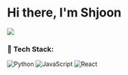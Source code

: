 # Hi there, I'm Shjoon
![](https://media.giphy.com/media/m0dmKBkncVETJv2h0S/giphy.gif?cid=790b7611nfz7doppf9aw708k140x9qf1cj221lzwwb7qrgua&ep=v1_stickers_search&rid=giphy.gif&ct=s)
### 🔧 Tech Stack:
![Python](https://img.shields.io/badge/Python-3776AB?style=for-the-badge&logo=python&logoColor=white)
![JavaScript](https://img.shields.io/badge/JavaScript-F7DF1E?style=for-the-badge&logo=javascript&logoColor=black)
![React](https://img.shields.io/badge/React-61DAFB?style=for-the-badge&logo=react&logoColor=black)


<!---
ShjoonahAlmutairi/ShjoonahAlmutairi is a ✨ special ✨ repository because its `README.md` (this file) appears on your GitHub profile.
You can click the Preview link to take a look at your changes.
--->
